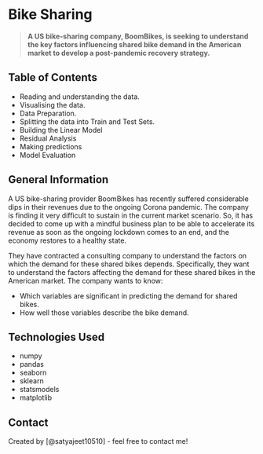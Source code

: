 # Bike Sharing
> **A US bike-sharing company, BoomBikes, is seeking to understand the key factors influencing shared bike demand in the American market to develop a post-pandemic recovery strategy.**



## Table of Contents
* Reading and understanding the data.
* Visualising the data.
* Data Preparation.	
* Splitting the data into Train and Test Sets.
* Building the Linear Model
* Residual Analysis	
* Making predictions 
* Model Evaluation


## General Information

A US bike-sharing provider BoomBikes has recently suffered considerable dips in their revenues due to the ongoing Corona pandemic. The company is finding it very difficult to sustain in the current market scenario. So, it has decided to come up with a mindful business plan to be able to accelerate its revenue as soon as the ongoing lockdown comes to an end, and the economy restores to a healthy state.

They have contracted a consulting company to understand the factors on which the demand for these shared bikes depends. Specifically, they want to understand the factors affecting the demand for these shared bikes in the American market. The company wants to know:

- Which variables are significant in predicting the demand for shared bikes.
- How well those variables describe the bike demand.


## Technologies Used
- numpy
- pandas
- seaborn
- sklearn
- statsmodels
- matplotlib



## Contact
Created by [@satyajeet10510] - feel free to contact me!

